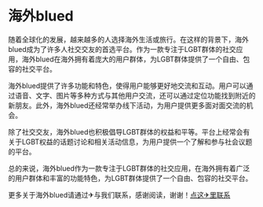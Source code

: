 # 海外blued

随着全球化的发展，越来越多的人选择海外生活或旅行。在这样的背景下，海外blued成为了许多人社交交友的首选平台。作为一款专注于LGBT群体的社交应用，海外blued在海外拥有着庞大的用户群体，为LGBT群体提供了一个自由、包容的社交平台。

海外blued提供了许多功能和特色，使得用户能够更好地交流和互动。用户可以通过语音、文字、图片等多种方式与其他用户交流，还可以通过定位功能找到附近的新朋友。此外，海外blued还经常举办线下活动，为用户提供更多面对面交流的机会。

除了社交交友，海外blued也积极倡导LGBT群体的权益和平等。平台上经常会有关于LGBT权益的话题讨论和相关活动信息，为用户提供一个了解和参与社会议题的平台。

总的来说，海外blued作为一款专注于LGBT群体的社交应用，在海外拥有着广泛的用户群体和丰富的功能特色，为LGBT群体提供了一个自由、包容的社交平台。

更多关于海外blued请通过✈与我们联系，感谢阅读，谢谢！[点这✈里联系](https://ww.k02.cc)